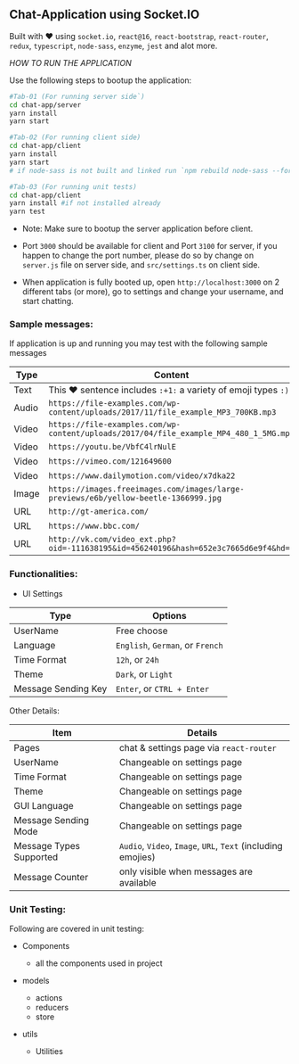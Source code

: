 ## Chat-Application using Socket.IO

Built with ❤️ using `socket.io`, `react@16`, `react-bootstrap`, `react-router`, `redux`, `typescript`, `node-sass`, `enzyme`, `jest` and alot more.

*HOW TO RUN THE APPLICATION*

Use the following steps to bootup the application:

```bash
#Tab-01 (For running server side`)
cd chat-app/server
yarn install
yarn start

#Tab-02 (For running client side)
cd chat-app/client
yarn install
yarn start
# if node-sass is not built and linked run `npm rebuild node-sass --force` before `yarn start`

#Tab-03 (For running unit tests)
cd chat-app/client
yarn install #if not installed already
yarn test
```
* Note: Make sure to bootup the server application before client.

* Port `3000` should be available for client and Port `3100` for server, if you happen to change the port number, please do so by change on `server.js` file on server side, and `src/settings.ts` on client side.

* When application is fully booted up, open `http://localhost:3000` on 2 different tabs (or more), go to settings and change your username, and start chatting.

### Sample messages:
If application is up and running you may test with the following sample messages

| Type | Content |
|-|-|
| Text | This ❤️ sentence includes `:+1:` a variety of emoji types `:)` |
| Audio | `https://file-examples.com/wp-content/uploads/2017/11/file_example_MP3_700KB.mp3` |
| Video | `https://file-examples.com/wp-content/uploads/2017/04/file_example_MP4_480_1_5MG.mp4` |
| Video | `https://youtu.be/VbfC4lrNulE` |
| Video | `https://vimeo.com/121649600` |
| Video | `https://www.dailymotion.com/video/x7dka22` |
| Image | `https://images.freeimages.com/images/large-previews/e6b/yellow-beetle-1366999.jpg` |
| URL | `http://gt-america.com/` |
| URL | `https://www.bbc.com/` |
| URL | `http://vk.com/video_ext.php?oid=-111638195&id=456240196&hash=652e3c7665d6e9f4&hd=2` |

### Functionalities:

* UI Settings

| Type | Options |
|-|-|
| UserName | Free choose |
| Language | `English`, `German`, or  `French` |
| Time Format | `12h`, or `24h` |
| Theme | `Dark`, or `Light` |
| Message Sending Key | `Enter`, or `CTRL + Enter` |


Other Details:


| Item | Details |
|-|-|
| Pages | chat & settings page via `react-router` |
|UserName|Changeable on settings page|
|Time Format|Changeable on settings page|
|Theme|Changeable on settings page|
|GUI Language|Changeable on settings page|
|Message Sending Mode|Changeable on settings page|
|Message Types Supported| `Audio`, `Video`, `Image`, `URL`, `Text` (including emojies)|
|Message Counter|  only visible when messages are available |


### Unit Testing:
Following are covered in unit testing:
* Components

    * all the components used in project

* models
    
    * actions
    * reducers
    * store

* utils
    
    * Utilities


